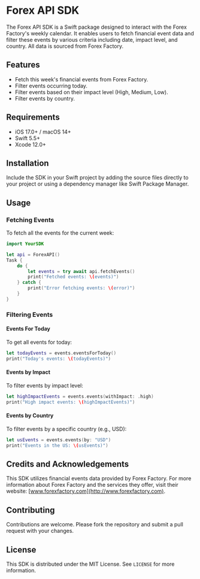 # Forex API SDK

The Forex API SDK is a Swift package designed to interact with the Forex Factory's weekly calendar. It enables users to fetch financial event data and filter these events by various criteria including date, impact level, and country. All data is sourced from Forex Factory.

## Features

- Fetch this week's financial events from Forex Factory.
- Filter events occurring today.
- Filter events based on their impact level (High, Medium, Low).
- Filter events by country.

## Requirements

- iOS 17.0+ / macOS 14+
- Swift 5.5+
- Xcode 12.0+

## Installation

Include the SDK in your Swift project by adding the source files directly to your project or using a dependency manager like Swift Package Manager.

## Usage

### Fetching Events

To fetch all the events for the current week:

```swift
import YourSDK

let api = ForexAPI()
Task {
    do {
        let events = try await api.fetchEvents()
        print("Fetched events: \(events)")
    } catch {
        print("Error fetching events: \(error)")
    }
}
```

### Filtering Events

#### Events For Today

To get all events for today:

```swift
let todayEvents = events.eventsForToday()
print("Today's events: \(todayEvents)")
```

#### Events by Impact

To filter events by impact level:

```swift
let highImpactEvents = events.events(withImpact: .high)
print("High impact events: \(highImpactEvents)")
```

#### Events by Country

To filter events by a specific country (e.g., USD):

```swift
let usEvents = events.events(by: "USD")
print("Events in the US: \(usEvents)")
```

## Credits and Acknowledgements

This SDK utilizes financial events data provided by Forex Factory. For more information about Forex Factory and the services they offer, visit their website: [www.forexfactory.com](http://www.forexfactory.com).

## Contributing

Contributions are welcome. Please fork the repository and submit a pull request with your changes.

## License

This SDK is distributed under the MIT License. See `LICENSE` for more information.
